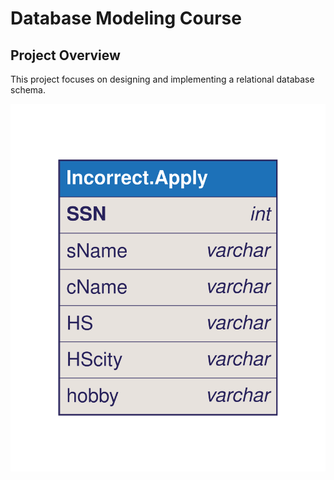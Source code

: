 # Database Modeling Course

## Project Overview

This project focuses on designing and implementing a relational database schema.

<img src="schema.dbml.svg" alt="Database Schema" />
